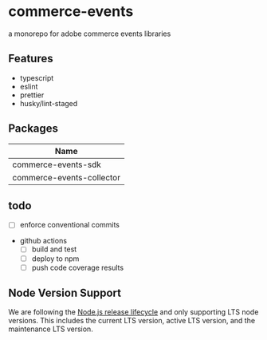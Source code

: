 # commerce-events

a monorepo for adobe commerce events libraries

## Features
- typescript
- eslint
- prettier
- husky/lint-staged

## Packages

| Name                      |
| ------------------------- |
| commerce-events-sdk       |
| commerce-events-collector |

## todo

-   [ ] enforce conventional commits
-   github actions
    -   [ ] build and test
    -   [ ] deploy to npm
    -   [ ] push code coverage results

## Node Version Support

We are following the [Node.js release lifecycle](https://nodejs.org/en/about/releases/) and only supporting LTS node versions. This includes the current LTS version, active LTS version, and the maintenance LTS version.
